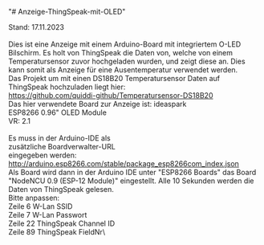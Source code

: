 "# Anzeige-ThingSpeak-mit-OLED" 


Stand: 17.11.2023\
\
Dies ist eine Anzeige mit einem Arduino-Board mit integriertem O-LED Bilschirm. Es holt von ThingSpeak die Daten von, welche von einem Temperatursensor zuvor hochgeladen wurden, und zeigt diese an. Dies kann somit als Anzeige für eine Ausentemperatur verwendet werden.\
Das Projekt um mit einen DS18B20 Temperatursensor 
Daten auf ThingSpeak hochzuladen liegt hier:\
https://github.com/quiddi-github/Temperatursensor-DS18B20
\
Das hier verwendete Board zur Anzeige ist:
ideaspark\
ESP8266 0.96" OLED Module\
VR: 2.1\
\
Es muss in der Arduino-IDE als\
zusätzliche Boardverwalter-URL\
eingegeben werden:\
http://arduino.esp8266.com/stable/package_esp8266com_index.json
\
Als Board wird dann in der Arduino IDE unter "ESP8266 Boards" das Board "NodeNCU 0.9 (ESP-12 Module)" eingestellt. Alle 10 Sekunden werden die Daten von ThingSpeak gelesen.\
Bitte anpassen:\
Zeile 6 W-Lan SSID\
Zeile 7 W-Lan Passwort\
Zeile 22 ThingSpeak Channel ID\
Zeile 89 ThingSpeak FieldNr\
